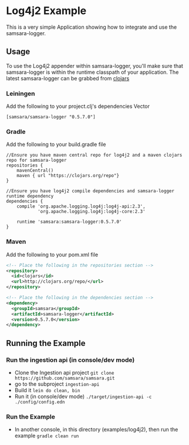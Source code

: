 # Log4j2 Example

This is a very simple Application showing how to integrate and use the samsara-logger.

## Usage

To use the Log4j2 appender within samsara-logger, you'll make sure that samsara-logger is within the runtime classpath of your application.
The latest samsara-logger can be grabbed from [clojars](https://clojars.org/samsara/samsara-logger)

### Leiningen
Add the following to your project.clj's dependencies Vector
```
[samsara/samsara-logger "0.5.7.0"]
```

### Gradle
Add the following to your build.gradle file
```
//Ensure you have maven central repo for log4j2 and a maven clojars repo for samsara-logger
repositories {
    mavenCentral()
    maven { url "https://clojars.org/repo"}
}

//Ensure you have log4j2 compile dependencies and samsara-logger runtime dependency
dependencies {
    compile 'org.apache.logging.log4j:log4j-api:2.3',
            'org.apache.logging.log4j:log4j-core:2.3'

    runtime 'samsara:samsara-logger:0.5.7.0'
}
```

### Maven
Add the following to your pom.xml file
```xml
<!-- Place the following in the repositories section -->
<repository>
  <id>clojars</id>
  <url>http://clojars.org/repo/</url>
</repository>

<!-- Place the following in the dependencies section -->
<dependency>
  <groupId>samsara</groupId>
  <artifactId>samsara-logger</artifactId>
  <version>0.5.7.0</version>
</dependency>
```

## Running the Example

### Run the ingestion api (in console/dev mode)
  - Clone the Ingestion api project ``git clone https://github.com/samsara/samsara.git``
  - go to the subproject `ingestion-api`
  - Build it ``lein do clean, bin``
  - Run it (in console/dev mode) ``./target/ingestion-api -c ./config/config.edn``

### Run the Example
  - In another console, in this directory (examples/log4j2), then run the example ``gradle clean run``
